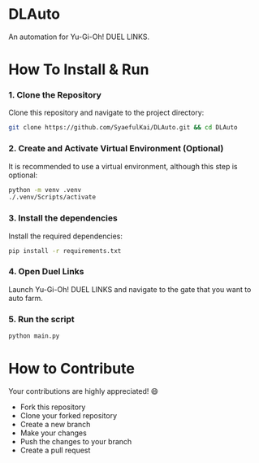 # DLAuto
An automation for Yu-Gi-Oh! DUEL LINKS.

# How To Install & Run
### 1. Clone the Repository
Clone this repository and navigate to the project directory:  
```bash
git clone https://github.com/SyaefulKai/DLAuto.git && cd DLAuto
```
### 2. Create and Activate Virtual Environment (Optional)
It is recommended to use a virtual environment, although this step is optional:
```bash
python -m venv .venv
./.venv/Scripts/activate
```
### 3. Install the dependencies
Install the required dependencies:
```bash
pip install -r requirements.txt
```
### 4. Open Duel Links
Launch Yu-Gi-Oh! DUEL LINKS and navigate to the gate that you want to auto farm.
### 5. Run the script
```bash
python main.py
```

# How to Contribute
Your contributions are highly appreciated! 😄
- Fork this repository
- Clone your forked repository
- Create a new branch
- Make your changes
- Push the changes to your branch
- Create a pull request
